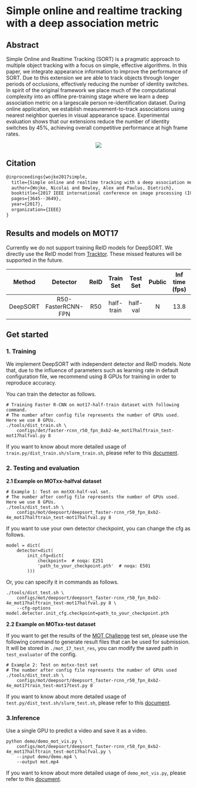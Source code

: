 # Simple online and realtime tracking with a deep association metric

## Abstract

<!-- [ABSTRACT] -->

Simple Online and Realtime Tracking (SORT) is a pragmatic approach to multiple object tracking with a focus on simple, effective algorithms. In this paper, we integrate appearance information to improve the performance of SORT. Due to this extension we are able to track objects through longer periods of occlusions, effectively reducing the number of identity switches. In spirit of the original framework we place much of the computational complexity into an offline pre-training stage where we learn a deep association metric on a largescale person re-identification dataset. During online application, we establish measurement-to-track associations using nearest neighbor queries in visual appearance space. Experimental evaluation shows that our extensions reduce the number of identity switches by 45%, achieving overall competitive performance at high frame rates.

<!-- [IMAGE] -->

<div align="center">
  <img src="https://user-images.githubusercontent.com/26813582/145542023-22950508-b35f-41b6-bc78-33d6a82bc3c3.png"/>
</div>

## Citation

<!-- [ALGORITHM] -->

```latex
@inproceedings{wojke2017simple,
  title={Simple online and realtime tracking with a deep association metric},
  author={Wojke, Nicolai and Bewley, Alex and Paulus, Dietrich},
  booktitle={2017 IEEE international conference on image processing (ICIP)},
  pages={3645--3649},
  year={2017},
  organization={IEEE}
}
```

## Results and models on MOT17

Currently we do not support training ReID models for DeepSORT.
We directly use the ReID model from [Tracktor](https://github.com/phil-bergmann/tracking_wo_bnw). These missed features will be supported in the future.

|  Method  |      Detector      | ReID | Train Set  | Test Set | Public | Inf time (fps) | HOTA | MOTA | IDF1 |  FP   |  FN   | IDSw. |                                       Config                                       |                                                                                                         Download                                                                                                         |
| :------: | :----------------: | :--: | :--------: | :------: | :----: | :------------: | :--: | :--: | :--: | :---: | :---: | :---: | :--------------------------------------------------------------------------------: | :----------------------------------------------------------------------------------------------------------------------------------------------------------------------------------------------------------------------: |
| DeepSORT | R50-FasterRCNN-FPN | R50  | half-train | half-val |   N    |      13.8      | 56.9 | 63.7 | 69.5 | 15051 | 40311 | 3312  | [config](deepsort_faster-rcnn_r50_fpn_8xb2-4e_mot17halftrain_test-mot17halfval.py) | [detector](https://download.openmmlab.com/mmtracking/mot/faster_rcnn/faster-rcnn_r50_fpn_4e_mot17-half-64ee2ed4.pth) [reid](https://download.openmmlab.com/mmtracking/mot/reid/tracktor_reid_r50_iter25245-a452f51f.pth) |

## Get started

### 1. Training

We implement DeepSORT with independent detector and ReID models.
Note that, due to the influence of parameters such as learning rate in default configuration file,
we recommend using 8 GPUs for training in order to reproduce accuracy.

You can train the detector as follows.

```shell script
# Training Faster R-CNN on mot17-half-train dataset with following command.
# The number after config file represents the number of GPUs used. Here we use 8 GPUs.
./tools/dist_train.sh \
    configs/det/faster-rcnn_r50_fpn_8xb2-4e_mot17halftrain_test-mot17halfval.py 8
```

If you want to know about more detailed usage of `train.py/dist_train.sh/slurm_train.sh`,
please refer to this [document](../../../docs/en/user_guides/4_train_test.md).

### 2. Testing and evaluation

**2.1 Example on MOTxx-halfval dataset**

```shell script
# Example 1: Test on motXX-half-val set.
# The number after config file represents the number of GPUs used. Here we use 8 GPUs.
./tools/dist_test.sh \
    configs/mot/deepsort/deepsort_faster-rcnn_r50_fpn_8xb2-4e_mot17halftrain_test-mot17halfval.py 8
```

If you want to use your own detector checkpoint, you can change the cfg as follows.

```shell script
model = dict(
    detector=dict(
        init_cfg=dict(
            checkpoint=  # noqa: E251
            'path_to_your_checkpoint.pth'  # noqa: E501
        )))
```

Or, you can specify it in commands as follows.

```shell script
./tools/dist_test.sh \
    configs/mot/deepsort/deepsort_faster-rcnn_r50_fpn_8xb2-4e_mot17halftrain_test-mot17halfval.py 8 \
    --cfg-options model.detector.init_cfg.checkpoint=path_to_your_checkpoint.pth
```

**2.2 Example on MOTxx-test dataset**

If you want to get the results of the [MOT Challenge](https://motchallenge.net/) test set,
please use the following command to generate result files that can be used for submission.
It will be stored in `./mot_17_test_res`, you can modify the saved path in `test_evaluator` of the config.

```shell script
# Example 2: Test on motxx-test set
# The number after config file represents the number of GPUs used
./tools/dist_test.sh \
    configs/mot/deepsort/deepsort_faster-rcnn_r50_fpn_8xb2-4e_mot17train_test-mot17test.py 8
```

If you want to know about more detailed usage of `test.py/dist_test.sh/slurm_test.sh`, please refer to this [document](../../../docs/en/user_guides/4_train_test.md).

### 3.Inference

Use a single GPU to predict a video and save it as a video.

```shell
python demo/demo_mot_vis.py \
    configs/mot/deepsort/deepsort_faster-rcnn_r50_fpn_8xb2-4e_mot17halftrain_test-mot17halfval.py \
    --input demo/demo.mp4 \
    --output mot.mp4
```

If you want to know about more detailed usage of `demo_mot_vis.py`, please refer to this [document](../../../docs/en/user_guides/3_inference.md).
